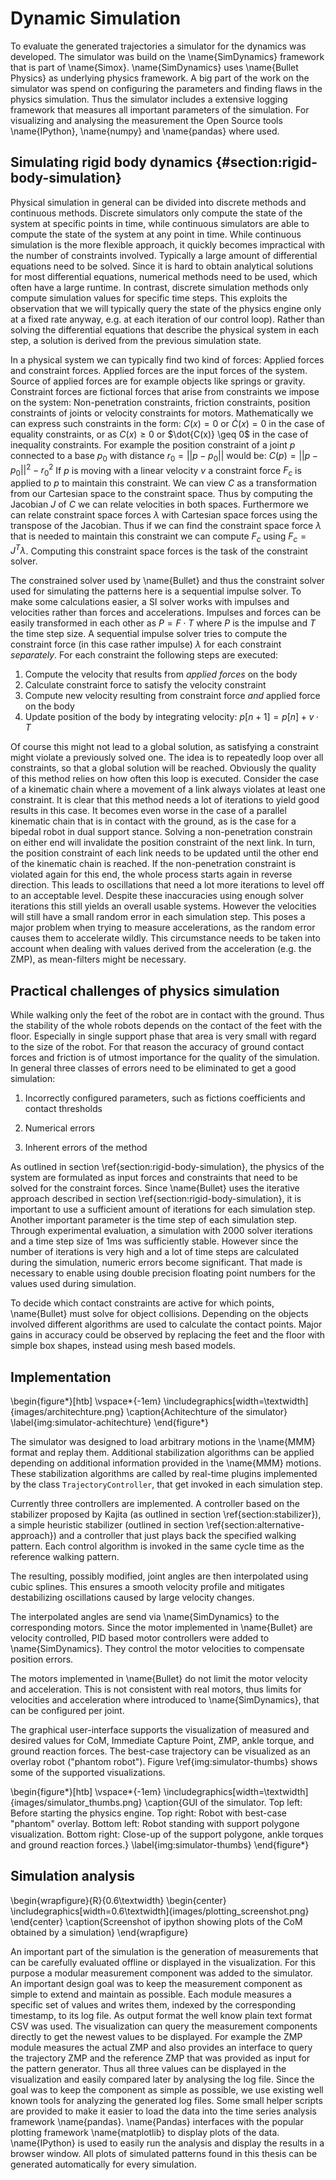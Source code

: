 # Dynamic Simulation

To evaluate the generated trajectories a simulator for the dynamics was developed.
The simulator was build on the \name{SimDynamics} framework that is part of \name{Simox}.
\name{SimDynamics} uses \name{Bullet Physics} as underlying physics framework.
A big part of the work on the simulator was spend on configuring the parameters and finding flaws in the physics simulation.
Thus the simulator includes a extensive logging framework that measures all important parameters of the simulation.
For visualizing and analysing the measurement the Open Source tools \name{IPython}, \name{numpy} and \name{pandas} where used.

## Simulating rigid body dynamics {#section:rigid-body-simulation}

Physical simulation in general can be divided into discrete methods and continuous methods.
Discrete simulators only compute the state of the system at specific points in time, while
continuous simulators are able to compute the state of the system at any point in time.
While continuous simulation is the more flexible approach, it quickly becomes impractical
with the number of constraints involved. Typically a large amount of differential equations
need to be solved. Since it is hard to obtain analytical solutions for most differential equations,
numerical methods need to be used, which often have a large runtime.
In contrast, discrete simulation methods only compute simulation values for specific time steps.
This exploits the observation that we will typically query the state of the physics engine only
at a fixed rate anyway, e.g. at each iteration of our control loop).
Rather than solving the differential equations that describe the physical system in each step,
a solution is derived from the previous simulation state.

In a physical system we can typically find two kind of forces: Applied forces and constraint forces.
Applied forces are the input forces of the system. Source of applied forces are for example objects like springs or gravity.
Constraint forces are fictional forces that arise from constraints we impose on the system:
Non-penetration constraints, friction constraints, position constraints of joints or velocity constraints
for motors.
Mathematically we can express such constraints in the form: $C(x) = 0$ or $\dot{C}(x) = 0$ in the case of equality constraints,
or as $C(x) \geq 0$ or $\dot{C(x)} \geq 0$ in the case of inequality constraints.
For example the position constraint of a joint $p$ connected to a base $p_0$ with distance $r_0 = ||p-p_0||$
would be: $C(p) = || p - p_0 ||^2 - r_0^2$
If $p$ is moving with a linear velocity $v$ a constraint force $F_c$ is applied to $p$ to maintain this constraint.
We can view $C$ as a transformation from our Cartesian space to the constraint space. Thus by computing the Jacobian
$J$ of $C$ we can relate velocities in both spaces.
Furthermore we can relate constraint space forces $\lambda$ with Cartesian space forces using the transpose of the Jacobian.
Thus if we can find the constraint space force $\lambda$ that is needed to maintain this constraint we can compute $F_c$ using $F_c = J^T \lambda$.
Computing this constraint space forces is the task of the constraint solver.

The constrained solver used by \name{Bullet} and thus the constraint solver used for simulating the
patterns here is a sequential impulse solver.
To make some calculations easier, a SI solver works with impulses and velocities rather than forces and accelerations.
Impulses and forces can be easily transformed in each other as $P = F \cdot T$ where $P$ is the impulse and $T$ the time step size.
A sequential impulse solver tries to compute the constraint force (in this case rather impulse) $\lambda$ for each constraint *separately*.
For each constraint the following steps are executed:

1. Compute the velocity that results from *applied forces* on the body
2. Calculate constraint force to satisfy the velocity constraint
3. Compute new velocity resulting from constraint force *and* applied force on the body
4. Update position of the body by integrating velocity: $p[n+1] = p[n] + v \cdot T$

Of course this might not lead to a global solution, as satisfying a constraint might violate a previously solved one.
The idea is to repeatedly loop over all constraints, so that a global solution will be reached.
Obviously the quality of this method relies on how often this loop is executed. Consider the case of a kinematic
chain where a movement of a link always violates at least one constraint. It is clear that this method needs a lot of iterations
to yield good results in this case.
It becomes even worse in the case of a parallel kinematic chain that is in contact with the ground,
as is the case for a bipedal robot in dual support stance.
Solving a non-penetration constrain on either end will invalidate the position constraint of the next link.
In turn, the position constraint of each link needs to be updated until the other end of the kinematic chain is reached. If the non-penetration
constraint is violated again for this end, the whole process starts again in reverse direction. This leads to oscillations that need a lot more
iterations to level off to an acceptable level.
Despite these inaccuracies using enough solver iterations this still yields an overall usable systems. However the velocities will still have
a small random error in each simulation step.
This poses a major problem when trying to measure accelerations, as the random error causes them to accelerate wildly.
This circumstance needs to be taken into account when dealing with values derived from the acceleration (e.g. the ZMP),
as mean-filters might be necessary.

## Practical challenges of physics simulation

While walking only the feet of the robot are in contact with the ground. Thus the stability of the whole robots depends on the contact of the feet with the floor. Especially in single support phase that area is very small with regard to the size of the robot.
For that reason the accuracy of ground contact forces and friction is of utmost importance for the quality of the simulation.
In general three classes of errors need to be eliminated to get a good simulation:

1. Incorrectly configured parameters, such as fictions coefficients and contact thresholds

2. Numerical errors

3. Inherent errors of the method

As outlined in section \ref{section:rigid-body-simulation}, the physics of the system
are formulated as input forces and constraints that need to be solved for the constraint forces.
Since \name{Bullet} uses the iterative approach described in section \ref{section:rigid-body-simulation}, it is important
to use a sufficient amount of iterations for each simulation step. Another important parameter is the time step of each simulation step.
Through experimental evaluation, a simulation with 2000 solver iterations and a time step size of 1ms was sufficiently stable.
However since the number of iterations is very high and a lot of time steps are calculated during the simulation, numeric errors become significant.
That made is necessary to enable using double precision floating point numbers for the values used during simulation.

To decide which contact constraints are active for which points, \name{Bullet} must solve for object collisions. Depending on the objects
involved different algorithms are used to calculate the contact points. Major gains in accuracy could be observed by replacing
the feet and the floor with simple box shapes, instead using mesh based models.

## Implementation

\begin{figure*}[htb]
\vspace*{-1em}
\includegraphics[width=\textwidth]{images/architechture.png}
\caption{Achitechture of the simulator}
\label{img:simulator-achitechture}
\end{figure*}

The simulator was designed to load arbitrary motions in the \name{MMM} format and replay them. Additional stabilization algorithms can be applied
depending on additional information provided in the \name{MMM} motions.
These stabilization algorithms are called by real-time plugins implemented by the class ```TrajectoryController```, that get invoked in each simulation step.

Currently three controllers are implemented. A controller based on the stabilizer proposed by Kajita (as outlined in section \ref{section:stabilizer}),
a simple heuristic stabilizer (outlined in section \ref{section:alternative-approach})
and a controller that just plays back the specified walking pattern.
Each control algorithm is invoked in the same cycle time as the reference walking pattern.

The resulting, possibly modified, joint angles are then interpolated using cubic splines.
This ensures a smooth velocity profile and mitigates destabilizing oscillations caused by large velocity changes.

The interpolated angles are send via \name{SimDynamics} to the corresponding motors.
Since the motor implemented in \name{Bullet} are velocity controlled,
PID based motor controllers were added to \name{SimDynamics}.
They control the motor velocities to compensate position errors.

The motors implemented in \name{Bullet} do not limit the motor velocity and acceleration.
This is not consistent with real motors, thus limits for velocities and acceleration where introduced to \name{SimDynamics},
that can be configured per joint.

The graphical user-interface supports the visualization of measured and desired values
for CoM, Immediate Capture Point, ZMP, ankle torque, and ground reaction forces.
The best-case trajectory can be visualized as an overlay robot ("phantom robot").
Figure \ref{img:simulator-thumbs} shows some of the supported visualizations.

\begin{figure*}[htb]
\vspace*{-1em}
\includegraphics[width=\textwidth]{images/simulator_thumbs.png}
\caption{GUI of the simulator. Top left: Before starting the physics engine. Top right: Robot with
best-case "phantom" overlay. Bottom left: Robot standing with support polygone visualization. Bottom right:
Close-up of the support polygone, ankle torques and ground reaction forces.}
\label{img:simulator-thumbs}
\end{figure*}

## Simulation analysis

\begin{wrapfigure}{R}{0.6\textwidth}
  \begin{center}
     \includegraphics[width=0.6\textwidth]{images/plotting_screenshot.png}
  \end{center}
  \caption{Screenshot of ipython showing plots of the CoM obtained by a simulation}
\end{wrapfigure}

An important part of the simulation is the generation of measurements that can be carefully evaluated offline or displayed in the visualization.
For this purpose a modular measurement component was added to the simulator.
An important design goal was to keep the measurement component as simple to extend and maintain as possible.
Each module measures a specific set of values and writes them, indexed by the corresponding timestamp, to its log file.
As output format the well know plain text format CSV was used.
The visualization can query the measurement components directly to get the newest values to be displayed.
For example the ZMP module measures the actual ZMP and also provides an interface to query the trajectory ZMP and the reference ZMP that was provided as input for the pattern generator.
Thus all three values can be displayed in the visualization and easily compared later by analysing the log file.
Since the goal was to keep the component as simple as possible, we use existing well known tools for analyzing the generated log files.
Some small helper scripts are provided to make it easier to load the data into the time series analysis framework \name{pandas}.
\name{Pandas} interfaces with the popular plotting framework \name{matplotlib} to display plots of the data.
\name{IPython} is used to easily run the analysis and display the results in a browser window.
All plots of simulated patterns found in this thesis can be generated automatically for every simulation.

